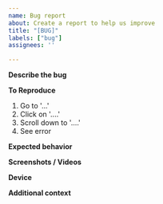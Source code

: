 ```yaml
---
name: Bug report
about: Create a report to help us improve
title: "[BUG]"
labels: ["bug"]
assignees: ''

---
```


**Describe the bug**
<!-- A clear and concise description of what the bug is. -->

**To Reproduce**
<!-- Steps to reproduce the behavior: -->
1. Go to '...'
2. Click on '....'
3. Scroll down to '....'
4. See error

**Expected behavior**
<!-- A clear and concise description of what you expected to happen. If it is an existing move or ability -->

**Screenshots / Videos**
<!-- If applicable, add screenshots or videos to help explain your problem. -->

**Device**
<!-- What browser are you playing in, are you on a PC/Mac or Phone? -->

**Additional context**
<!-- Add any other context about the problem here. -->
